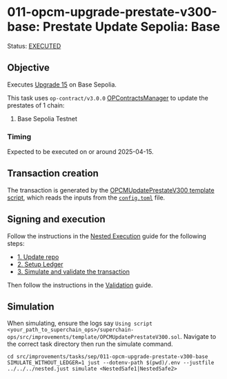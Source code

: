 # 011-opcm-upgrade-prestate-v300-base: Prestate Update Sepolia: Base

Status: [EXECUTED](https://sepolia.etherscan.io/tx/0x9815d944bf9edec3ebf81b7418d438144861c4bf2f2560ec12e028a175de7505)

## Objective

Executes [Upgrade 15](https://gov.optimism.io/t/upgrade-proposal-15-isthmus-hard-fork/9804) on Base Sepolia.

This task uses `op-contract/v3.0.0` [OPContractsManager](https://github.com/ethereum-optimism/optimism/blob/op-contracts/v3.0.0-rc.2/packages/contracts-bedrock/src/L1/OPContractsManager.sol) to update the prestates of 1 chain:

1. Base Sepolia Testnet

### Timing

Expected to be executed on or around 2025-04-15.

## Transaction creation

The transaction is generated by the [OPCMUpdatePrestateV300 template script](../../../template/OPCMUpdatePrestateV300.sol),
which reads the inputs from the [`config.toml`](./config.toml) file.

## Signing and execution

Follow the instructions in the [Nested Execution](../../../NESTED.md) guide for the following steps:

- [1. Update repo](../../../NESTED.md#1-update-repo)
- [2. Setup Ledger](../../../NESTED.md#2-setup-ledger)
- [3. Simulate and validate the transaction](../../../NESTED.md#3-simulate-and-validate-the-transaction)

Then follow the instructions in the [Validation](./VALIDATION.md) guide.

## Simulation

When simulating, ensure the logs say `Using script <your_path_to_superchain_ops>/superchain-ops/src/improvements/template/OPCMUpdatePrestateV300.sol`.
Navigate to the correct task directory then run the simulate command.
```
cd src/improvements/tasks/sep/011-opcm-upgrade-prestate-v300-base
SIMULATE_WITHOUT_LEDGER=1 just --dotenv-path $(pwd)/.env --justfile ../../../nested.just simulate <NestedSafe1|NestedSafe2>
```

